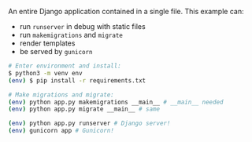 An entire Django application contained in a single file. This example can:

- run `runserver` in debug with static files
- run `makemigrations` and `migrate`
- render templates
- be served by `gunicorn`

```bash
# Enter environment and install:
$ python3 -m venv env
(env) $ pip install -r requirements.txt

# Make migrations and migrate:
(env) python app.py makemigrations __main__ # __main__ needed
(env) python app.py migrate __main__ # same

(env) python app.py runserver # Django server!
(env) gunicorn app # Gunicorn!
```